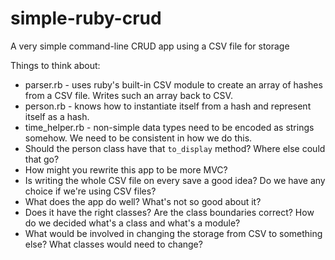 simple-ruby-crud
================

A very simple command-line CRUD app using a CSV file for storage

Things to think about:
* parser.rb - uses ruby's built-in CSV module to create an array of hashes from a CSV file. Writes such an array back to CSV.
* person.rb - knows how to instantiate itself from a hash and represent itself as a hash.
* time_helper.rb - non-simple data types need to be encoded as strings somehow. We need to be consistent in how we do this.
* Should the person class have that ```to_display``` method? Where else could that go?
* How might you rewrite this app to be more MVC?
* Is writing the whole CSV file on every save a good idea? Do we have any choice if we're using CSV files?
* What does the app do well? What's not so good about it? 
* Does it have the right classes? Are the class boundaries correct? How do we decided what's a class and what's a module?
* What would be involved in changing the storage from CSV to something else? What classes would need to change?
